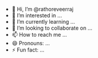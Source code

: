- 👋 Hi, I’m @rathoreveerraj
- 👀 I’m interested in ...
- 🌱 I’m currently learning ...
- 💞️ I’m looking to collaborate on ...
- 📫 How to reach me ...
- 😄 Pronouns: ...
- ⚡ Fun fact: ...

<!---
rathoreveerraj/rathoreveerraj is a ✨ special ✨ repository because its `README.md` (this file) appears on your GitHub profile.
You can click the Preview link to take a look at your changes.
--->
